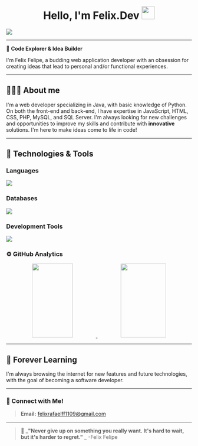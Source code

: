 <div align="center">
<h1 align="center">Hello, I'm Felix.Dev <img src="[https://media.giphy.com/media/hvRJCLFzcasrR4ia7z/giphy.gif](https://www.wallpaperflare.com/black-background-with-text-overlay-code-dark-humor-minimalism-wallpaper-mal/download)" width="35"></h1>
</div>
<img src = https://static.vecteezy.com/system/resources/previews/000/370/719/large_2x/black-background-vector.png  heigth = 120>
</div>

---

🌌 **Code Explorer & Idea Builder**

I'm Felix Felipe, a budding web application developer with an obsession for creating ideas that lead to personal and/or functional experiences.

---

## 👨🏻‍💻 About me 
I'm a web developer specializing in Java, with basic knowledge of Python. On both the front-end and back-end, I have expertise in JavaScript, HTML, CSS, PHP, MySQL, and SQL Server.
I'm always looking for new challenges and opportunities to improve my skills and contribute with **innovative** solutions. I'm here to make ideas come to life in code!

---

## 📖 Technologies & Tools

### **Languages**

<p align="left">
    <img src="https://skillicons.dev/icons?i=java,py,js,php,html,css" />
  
</p>



### **Databases**

<p align="left">
    <img src="https://skillicons.dev/icons?i=mysql,sqlserver" />

</p>

### **Development Tools**

<p align="left">
    <img src="https://skillicons.dev/icons?i=git,github,figma,idea,vscode" />

</p>

### ⚙️ GitHub Analytics

<p align="center">
  <a href="https://github.com/Lyscri">
    <img width="47%" height="200px" src="https://github-readme-stats.vercel.app/api?username=Lyscri&show_icons=true&theme=algolia&include_all_commits=true&count_private=true"/>
  </a>
  <a href="https://github.com/Lyscri">
    <img width="49.5%" height="200px" src="https://github-readme-streak-stats.herokuapp.com/?user=Lyscri&theme=algolia"/>
  </a>
</p>

---

## 🌱 Forever Learning
I'm always browsing the internet for new features and future technologies, with the goal of becoming a software developer.

---

### 🤝 Connect with Me!
> **Email:** felixrafaelff1109@gmail.com  

---

> 🌠 _**"Never give up on something you really want. It's hard to wait, but it's harder to regret."** _ -Felix Felipe

